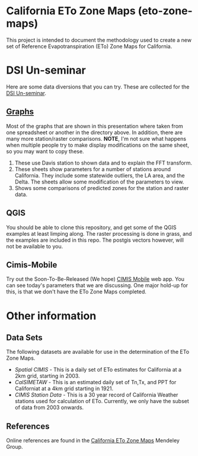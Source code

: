 California ETo Zone Maps (eto-zone-maps)
========================================

This project is intended to document the methodology used to create a new set of Reference Evapotranspiration (ETo) Zone Maps for California.

# DSI Un-seminar
Here are some data diversions that you can try.  These are collected for the
[DSI Un-seminar](https://drive.google.com/drive/folders/1HigsM4hkpL418MV39eAeY2NQ-2QImYQm?usp=sharing).

## [Graphs](https://drive.google.com/open?id=0B2gH34NLQLU-ZURuTlN5Ymw2Mlk)

Most of the graphs that are shown in this presentation where taken from one
spreadsheet or another in the directory above.  In addition, there are many more
station/raster comparisons.  **NOTE**, I'm not sure what happens when multiple
people try to make display modifications on the same sheet, so you may want to
copy these.

1. These use Davis station to shown data and to explain the FFT transform.
2. These sheets show parameters for a number of stations around California.
     They include some statewide outliers, the LA area, and the Delta.  The
     sheets allow some modification of the parameters to view.
3. Shows some comparisons of predicted zones for the station and raster data.

## QGIS

You should be able to clone this repository, and get some of the QGIS examples
at least limping along.  The raster processing is done in grass, and the
examples are included in this repo.  The postgis vectors however, will not be
available to you.

## Cimis-Mobile

Try out the Soon-To-Be-Released (We hope) [CIMIS
Mobile](https://cimis-mobile.casil.ucdavis.edu) web app.  You can see today's
parameters that we are discussing.  One major hold-up for this, is that we don't
have the ETo Zone Maps completed.

# Other information

## Data Sets

The following datasets are available for use in the determination of the ETo Zone Maps.

* *Spatial CIMIS* - This is a daily set of ETo estimates for California at a 2km grid, starting in 2003.
* *CalSIMETAW* - This is an estimated daily set of Tn,Tx, and PPT for Californiat at a 4km grid starting in 1921.
* *CIMIS Station Data* - This is a 30 year record of California Weather stations used for calculation of ETo.  Currently, we only have the subset of data from 2003 onwards.

## References

Online references are found in the [California ETo Zone Maps](http://www.mendeley.com/groups/5047311/california-eto-zone-maps/) Mendeley Group.
